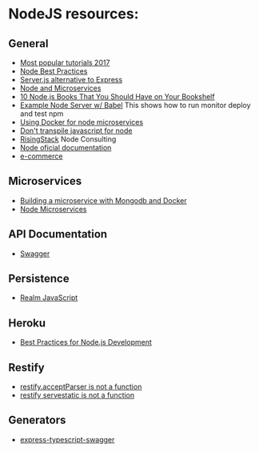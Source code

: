 # NodeJS resources:


## General
- [Most popular tutorials 2017](https://blog.risingstack.com/the-most-popular-node-js-tutorials-of-2017/)
- [Node Best Practices](https://github.com/i0natan/nodebestpractices)
- [Server.js alternative to Express](https://serverjs.io)
- [Node and Microservices](https://twitter.com/RisingStack)
- [10 Node.js Books That You Should Have on Your Bookshelf](https://www.netguru.co/blog/10-nodejs-books)
- [Example Node Server w/ Babel](https://github.com/babel/example-node-server) This shows how to run monitor deploy and test npm
- [Using Docker for node microservices](https://community.risingstack.com/using-docker-swarm-for-deploying-nodejs-microservices/)
- [Don't transpile javascript for node](http://vancelucas.com/blog/dont-transpile-javascript-for-node-js/)
- [RisingStack](https://risingstack.com)  Node Consulting
- [Node oficial documentation](https://nodejs.org/api/index.html)
- [e-commerce](https://www.reddit.com/r/node/comments/7jxw6m/ecommerce_with_node/)

## Microservices
- [Building a microservice with Mongodb and Docker](https://medium.com/@cramirez92/build-a-nodejs-cinema-microservice-and-deploying-it-with-docker-part-1-7e28e25bfa8b)
- [Node Microservices](https://reddit.com/r/node/comments/7c6vnj/nodejs_performance_and_highly_scalable/)

## API Documentation
- [Swagger](https://swagger.io)

## Persistence
- [Realm JavaScript ](https://realm.io/docs/javascript/latest/)

## Heroku
- [Best Practices for Node.js Development](https://devcenter.heroku.com/articles/node-best-practices)

## Restify 
- [restify.acceptParser is not a function](https://github.com/restify/node-restify/issues/1187)
- [restify servestatic is not a function](https://stackoverflow.com/questions/44869195/restify-servestatic-is-not-a-function-error)

## Generators
- [express-typescript-swagger](https://github.com/cdimascio/generator-express-no-stress-typescript)